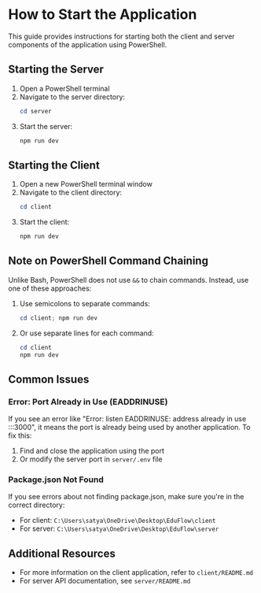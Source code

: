 # How to Start the Application

This guide provides instructions for starting both the client and server components of the application using PowerShell.

## Starting the Server

1. Open a PowerShell terminal
2. Navigate to the server directory:
   ```powershell
   cd server
   ```
3. Start the server:
   ```powershell
   npm run dev
   ```

## Starting the Client

1. Open a new PowerShell terminal window
2. Navigate to the client directory:
   ```powershell
   cd client
   ```
3. Start the client:
   ```powershell
   npm run dev
   ```

## Note on PowerShell Command Chaining

Unlike Bash, PowerShell does not use `&&` to chain commands. Instead, use one of these approaches:

1. Use semicolons to separate commands:
   ```powershell
   cd client; npm run dev
   ```

2. Or use separate lines for each command:
   ```powershell
   cd client
   npm run dev
   ```

## Common Issues

### Error: Port Already in Use (EADDRINUSE)

If you see an error like "Error: listen EADDRINUSE: address already in use :::3000", it means the port is already being used by another application. To fix this:

1. Find and close the application using the port
2. Or modify the server port in `server/.env` file

### Package.json Not Found

If you see errors about not finding package.json, make sure you're in the correct directory:
- For client: `C:\Users\satya\OneDrive\Desktop\EduFlow\client`
- For server: `C:\Users\satya\OneDrive\Desktop\EduFlow\server`

## Additional Resources

- For more information on the client application, refer to `client/README.md`
- For server API documentation, see `server/README.md` 